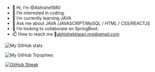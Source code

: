 - 👋 Hi, I’m @Abhishe1980
- 👀 I’m interested in coding.
- 🌱 I’m currently learning JAVA
- 💬 Ask me about JAVA /JAVASCRIPT/MySQL / HTML / CSS/REACTJS
- 💞️ I’m looking to collaborate on SpringBoot.
- 📫 How to reach me :email:abhishektiwari.nrp@gmail.com

![My GitHub stats](https://github-readme-stats.vercel.app/api?username=Abhishe1980&darrk&show_icons=true&theme=dracula)



![My GitHub Trpophies](https://github-profile-trophy.vercel.app/?username=Abhishe1980&theme=chalk)



[![GitHub Streak](https://streak-stats.demolab.com/?user=Abhishe1980&theme=dark)](https://git.io/streak-stats)

<!---
Abhishe1980/Abhishe1980 is a ✨ special ✨ repository because its `README.md` (this file) appears on your GitHub profile.
You can click the Preview link to take a look at your changes.
--->
